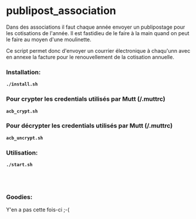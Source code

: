 # publipost_association


Dans des associations il faut chaque année envoyer un publipostage pour les cotisations de l'année. Il est fastidieu de le faire à la main quand on peut le faire au moyen d'une moulinette.

Ce script permet donc d'envoyer un courrier électronique à chaqu'unn avec en annexe la facture pour le renouvellement de la cotisation annuelle.


### Installation:
**``./install.sh``**

### Pour crypter les credentials utilisés par Mutt (/.muttrc)
**``acb_crypt.sh``**

### Pour décrypter les credentials utilisés par Mutt (/.muttrc)
**``acb_uncrypt.sh``**

### Utilisation:
**``./start.sh``**


<br><br>

### Goodies:
Y'en a pas cette fois-ci ;-(
